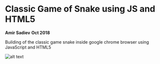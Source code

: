 # Classic Game of Snake using JS and HTML5
**Amir Sadiev**
**Oct 2018**

Building of the classic game snake inside google chrome browser using JavaScript and HTML5 

![alt text](https://github.com/amir111/javascript_snakeGame/blob/master/img/mySnakeGame.PNG)


